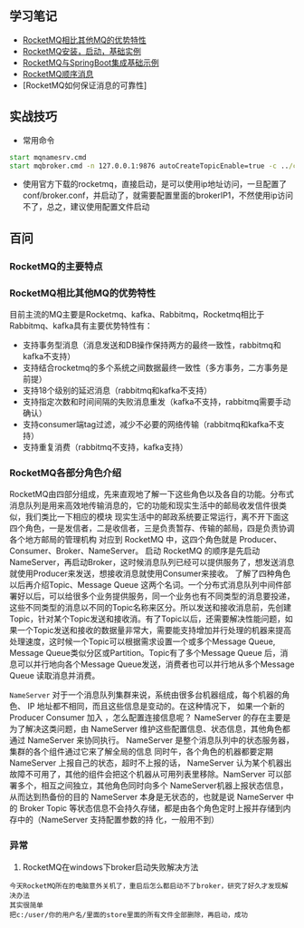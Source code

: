 ## 学习笔记
- [RocketMQ相比其他MQ的优势特性](#RocketMQ相比其他MQ的优势特性)
- [RocketMQ安装，启动，基础实例](#http://rocketmq.apache.org/docs/quick-start/)
- [RocketMQ与SpringBoot集成基础示例](https://github.com/zhonghuasheng/JAVA/tree/master/springboot/springboot-rocketmq/src/test/java/com/springboot/rocketmq)
- [RocketMQ顺序消息](http://note.youdao.com/noteshare?id=7e23b1b1e3842a06862f6d06184e4466&sub=FB7D72F268AE453BA750B846BC2DAAB0)
- [RocketMQ如何保证消息的可靠性]
## 实战技巧
* 常用命令
```cmd
start mqnamesrv.cmd
start mqbroker.cmd -n 127.0.0.1:9876 autoCreateTopicEnable=true -c ../conf/broker.conf
```
* 使用官方下载的rocketmq，直接启动，是可以使用ip地址访问，一旦配置了conf/broker.conf，并启动了，就需要配置里面的brokerIP1，不然使用ip访问不了，总之，建议使用配置文件启动

## 百问

### RocketMQ的主要特点

### RocketMQ相比其他MQ的优势特性
目前主流的MQ主要是Rocketmq、kafka、Rabbitmq，Rocketmq相比于Rabbitmq、kafka具有主要优势特性有：
* 支持事务型消息（消息发送和DB操作保持两方的最终一致性，rabbitmq和kafka不支持）
* 支持结合rocketmq的多个系统之间数据最终一致性（多方事务，二方事务是前提）
* 支持18个级别的延迟消息（rabbitmq和kafka不支持）
* 支持指定次数和时间间隔的失败消息重发（kafka不支持，rabbitmq需要手动确认）
* 支持consumer端tag过滤，减少不必要的网络传输（rabbitmq和kafka不支持）
* 支持重复消费（rabbitmq不支持，kafka支持）

### RocketMQ各部分角色介绍
RocketMQ由四部分组成，先来直观地了解一下这些角色以及各自的功能。分布式消息队列是用来高效地传输消息的，它的功能和现实生活中的邮局收发信件很类似，我们类比一下相应的模块 现实生活中的邮政系统要正常运行，离不开下面这四个角色，一是发信者，二是收信者，三是负责暂存、传输的邮局，四是负责协调各个地方邮局的管理机构 对应到 RocketMQ 中，这四个角色就是 Producer、Consumer、Broker、NameServer。
启动 RocketMQ 的顺序是先启动NameServer，再启动Broker，这时候消息队列已经可以提供服务了，想发送消息就使用Producer来发送，想接收消息就使用Consumer来接收。
了解了四种角色以后再介绍Topic、Message Queue 这两个名词。一个分布式消息队列中间件部署好以后，可以给很多个业务提供服务，同一个业务也有不同类型的消息要投递，这些不同类型的消息以不同的Topic名称来区分。所以发送和接收消息前，先创建Topic，针对某个Topic发送和接收消。有了Topic以后，还需要解决性能问题，如果一个Topic发送和接收的数据量非常大，需要能支持增加并行处理的机器来提高处理速度，这时候一个Topic可以根据需求设置一个或多个Message Queue, Message Queue类似分区或Partition。Topic有了多个Message Queue 后，消息可以并行地向各个Message Queue发送，消费者也可以并行地从多个Message Queue 读取消息并消费。

`NameServer`
对于一个消息队列集群来说，系统由很多台机器组成，每个机器的角色、 IP 地址都不相同，而且这些信息是变动的。在这种情况下， 如果一个新的Producer Consumer 加入 ，怎么配置连接信息呢？ NameServer 的存在主要是为了解决这类问题，由 NameServer 维护这些配置信息、状态信息，其他角色都通过 NameServer 来协同执行。
NameServer 是整个消息队列中的状态服务器，集群的各个组件通过它来了解全局的信息 同时午，各个角色的机器都要定期 NameServer 上报自己的状态，超时不上报的话， NameServer 认为某个机器出故障不可用了，其他的组件会把这个机器从可用列表里移除。NamServer 可以部署多个，相互之间独立，其他角色同时向多个 NameServer机器上报状态信息，从而达到热备份的目的 NameServer 本身是无状态的，也就是说 NameServer 中的 Broker Topic 等状态信息不会持久存储，都是由各个角色定时上报并存储到内存中的（NameServer 支持配置参数的持 化，一般用不到）

### 异常
1. RocketMQ在windows下broker启动失败解决方法
```
今天RocketMQ所在的电脑意外关机了，重启后怎么都启动不了broker，研究了好久才发现解决办法
其实很简单
把c:/user/你的用户名/里面的store里面的所有文件全部删除，再启动，成功
```
